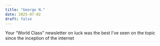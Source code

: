 ```yaml
---
title: "George N."
date: 2025-07-02
draft: false
---
```


Your “World Class” newsletter on luck was the best I’ve seen on the topic since the inception of the internet